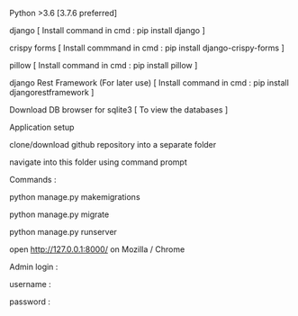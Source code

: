 
Python >3.6 [3.7.6 preferred]

django [ Install command in cmd : pip install django ]

crispy forms [ Install commmand in cmd : pip install django-crispy-forms ]

pillow [ Install command in cmd : pip install pillow ]

django Rest Framework (For later use) [ Install command in cmd : pip install djangorestframework ]

Download DB browser for sqlite3 [ To view the databases ]

Application setup

clone/download github repository into a separate folder

navigate into this folder using command prompt

Commands :

python manage.py makemigrations

python manage.py migrate

python manage.py runserver

open http://127.0.0.1:8000/ on Mozilla / Chrome

Admin login :

username :

password :
